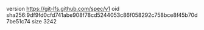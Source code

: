 version https://git-lfs.github.com/spec/v1
oid sha256:9df9fd0cfd741abe908f78cd5244053c86f058292c758bce8f45b70d7be51c74
size 3242

